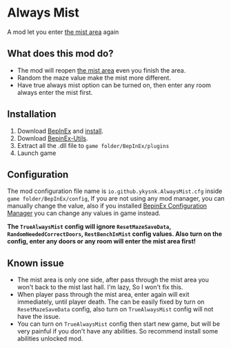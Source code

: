 # Always Mist

A mod let you enter [the mist area](https://hollowknightsilksong.wiki.fextralife.com/The+Mist) again

## What does this mod do?
* The mod will reopen [the mist area](https://hollowknightsilksong.wiki.fextralife.com/The+Mist) even you finish the area.
* Random the maze value make the mist more different.
* Have true always mist option can be turned on, then enter any room always enter the mist first.

## Installation
1. Download [BepInEx](https://github.com/BepInEx/BepInEx) and [install](https://docs.bepinex.dev/articles/user_guide/installation/index.html).
2. Download [BepinEx-Utils](https://github.com/T2PeNBiX99wcoxKv3A4g/BepinEx-Utils/releases/latest).
3. Extract all the .dll file to `game folder/BepInEx/plugins`
4. Launch game

## Configuration
The mod configuration file name is `io.github.ykysnk.AlwaysMist.cfg` inside `game folder/BepInEx/config`,
If you are not using any mod manager, you can manually change the value, also if you installed [BepinEx Configuration Manager](https://github.com/BepInEx/BepInEx.ConfigurationManager)
you can change any values in game instead.

**The `TrueAlwaysMist` config will ignore `ResetMazeSaveData`, `RandomNeededCorrectDoors`, `RestBenchInMist` config values.
Also turn on the config, enter any doors or any room will enter the mist area first!**

## Known issue
* The mist area is only one side, after pass through the mist area you won't back to the mist last hall.
I'm lazy, So I won't fix this.
* When player pass through the mist area, enter again will exit immediately, until player death.
The can be easily fixed by turn on `ResetMazeSaveData` config, also turn on `TrueAlwaysMist` config will not have the issue.
* You can turn on `TrueAlwaysMist` config then start new game, but will be very painful if you don't have any abilities.
So recommend install some abilities unlocked mod.